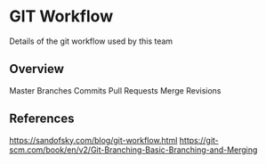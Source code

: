 # GIT Workflow
Details of the git workflow used by this team

## Overview
Master
Branches
Commits
Pull Requests
Merge
Revisions

## References
https://sandofsky.com/blog/git-workflow.html
https://git-scm.com/book/en/v2/Git-Branching-Basic-Branching-and-Merging
